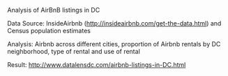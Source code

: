 Analysis of AirBnB listings in DC

Data Source: InsideAirbnb (http://insideairbnb.com/get-the-data.html) and Census population estimates

Analysis: Airbnb across different cities, proportion of Airbnb rentals by DC neighborhood, type of rental and use of rental

Result: http://www.datalensdc.com/airbnb-listings-in-DC.html
